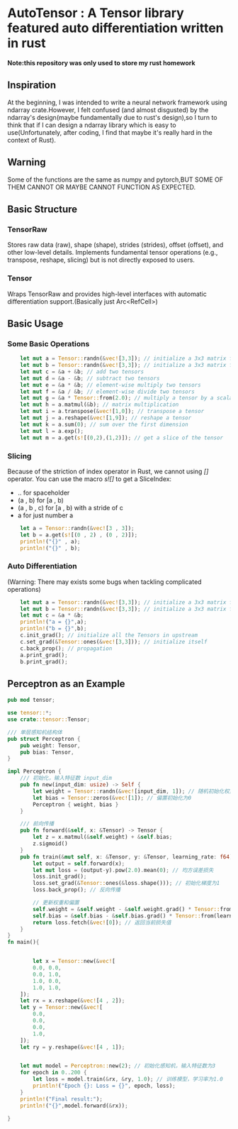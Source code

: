 # AutoTensor : A Tensor library featured auto differentiation written in rust
**Note:this repository was only used to store my rust homework**


## Inspiration
At the beginning, I was intended to write a neural network framework using ndarray crate.However, I felt confused (and almost disgusted) by the ndarray's design(maybe fundamentally due to rust's design),so I turn to think that if I can design a ndarray library which is easy to use(Unfortunately, after coding, I find that maybe it's really hard in the context of Rust).
## Warning
Some of the functions are the same as numpy and pytorch,BUT SOME OF THEM CANNOT OR MAYBE CANNOT FUNCTION AS EXPECTED.
## Basic Structure
### TensorRaw
Stores raw data (raw), shape (shape), strides (strides), offset (offset), and other low-level details.
Implements fundamental tensor operations (e.g., transpose, reshape, slicing) but is not directly exposed to users.
### Tensor
Wraps TensorRaw and provides high-level interfaces with automatic differentiation support.(Basically just Arc<RefCell<Tensor>>)
## Basic Usage
### Some Basic Operations
``` rust
    let mut a = Tensor::randn(&vec![3,3]); // initialize a 3x3 matrix from normal distribution
    let mut b = Tensor::randn(&vec![3,3]); // initialize a 3x3 matrix from normal distribution
    let mut c = &a + &b; // add two tensors
    let mut d = &a - &b; // subtract two tensors
    let mut e = &a * &b; // element-wise multiply two tensors
    let mut f = &a / &b; // element-wise divide two tensors
    let mut g = &a * Tensor::from(2.0); // multiply a tensor by a scalar
    let mut h = a.matmul(&b); // matrix multiplication
    let mut i = a.transpose(&vec![1,0]); // transpose a tensor
    let mut j = a.reshape(&vec![1,9]); // reshape a tensor
    let mut k = a.sum(0); // sum over the first dimension
    let mut l = a.exp();
    let mut m = a.get(s![(0,2),(1,2)]); // get a slice of the tensor
```

### Slicing
Because of the striction of index operator in Rust, we cannot using *[]* operator.
You can use the macro *s![]* to get a SliceIndex:
- .. for spaceholder
- (a , b) for [a , b)
- (a , b , c) for [a , b) with a stride of c
- a for just number a
```rust
    let a = Tensor::randn(&vec![3 , 3]);
    let b = a.get(s![(0 , 2) , (0 , 2)]);
    println!("{}" , a);
    println!("{}" , b);
```
### Auto Differentiation
(Warning: There may exists some bugs when tackling complicated operations)
``` rust
    let mut a = Tensor::randn(&vec![3,3]); // initialize a 3x3 matrix from normal distribution
    let mut b = Tensor::randn(&vec![3,3]); // initialize a 3x3 matrix from normal distribution
    let mut c = &a * &b;
    println!("a = {}",a);
    println!("b = {}",b);
    c.init_grad(); // initialize all the Tensors in upstream
    c.set_grad(&Tensor::ones(&vec![3,3])); // initialize itself
    c.back_prop(); // propagation
    a.print_grad();
    b.print_grad();
```

## Perceptron as an Example

```rust
pub mod tensor;

use tensor::*;
use crate::tensor::Tensor;

/// 单层感知机结构体
pub struct Perceptron {
    pub weight: Tensor,
    pub bias: Tensor,
}

impl Perceptron {
    /// 初始化，输入特征数 input_dim
    pub fn new(input_dim: usize) -> Self {
        let weight = Tensor::randn(&vec![input_dim, 1]); // 随机初始化权重
        let bias = Tensor::zeros(&vec![1]); // 偏置初始化为0
        Perceptron { weight, bias }
    }

    /// 前向传播
    pub fn forward(&self, x: &Tensor) -> Tensor {
        let z = x.matmul(&self.weight) + &self.bias;
        z.sigmoid()
    }
    pub fn train(&mut self, x: &Tensor, y: &Tensor, learning_rate: f64) -> f64{
        let output = self.forward(x);
        let mut loss = (output-y).pow(2.0).mean(0); // 均方误差损失
        loss.init_grad();
        loss.set_grad(&Tensor::ones(&loss.shape())); // 初始化梯度为1
        loss.back_prop(); // 反向传播

        // 更新权重和偏置
        self.weight = &self.weight - &self.weight.grad() * Tensor::from(learning_rate);
        self.bias = &self.bias - &self.bias.grad() * Tensor::from(learning_rate);
        return loss.fetch(&vec![0]); // 返回当前损失值
    }
}
fn main(){


        let x = Tensor::new(&vec![
        0.0, 0.0,
        0.0, 1.0,
        1.0, 0.0,
        1.0, 1.0,
    ]);
    let rx = x.reshape(&vec![4 , 2]);
    let y = Tensor::new(&vec![
        0.0,
        0.0,
        0.0,
        1.0,
    ]);
    let ry = y.reshape(&vec![4 , 1]);


    let mut model = Perceptron::new(2); // 初始化感知机，输入特征数为3
    for epoch in 0..200 {
        let loss = model.train(&rx, &ry, 1.0); // 训练模型，学习率为1.0
        println!("Epoch {}: Loss = {}", epoch, loss);
    }
    println!("Final result:");
    println!("{}",model.forward(&rx));
    
}
```